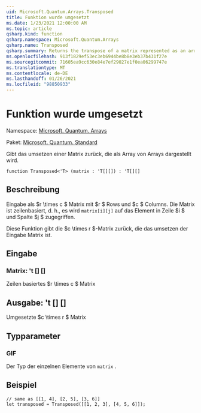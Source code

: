 ```yaml
---
uid: Microsoft.Quantum.Arrays.Transposed
title: Funktion wurde umgesetzt
ms.date: 1/23/2021 12:00:00 AM
ms.topic: article
qsharp.kind: function
qsharp.namespace: Microsoft.Quantum.Arrays
qsharp.name: Transposed
qsharp.summary: Returns the transpose of a matrix represented as an array of arrays.
ms.openlocfilehash: 913f1829ef53ec3eb6944be8b8e3eb37b431f27e
ms.sourcegitcommit: 71605ea9cc630e84e7ef29027e1f0ea06299747e
ms.translationtype: MT
ms.contentlocale: de-DE
ms.lasthandoff: 01/26/2021
ms.locfileid: "98850933"
---
```

# <a name="transposed-function"></a>Funktion wurde umgesetzt

Namespace: [Microsoft. Quantum. Arrays](xref:Microsoft.Quantum.Arrays)

Paket: [Microsoft. Quantum. Standard](https://nuget.org/packages/Microsoft.Quantum.Standard)


Gibt das umsetzen einer Matrix zurück, die als Array von Arrays dargestellt wird.

```qsharp
function Transposed<'T> (matrix : 'T[][]) : 'T[][]
```


## <a name="description"></a>Beschreibung

Eingabe als $r \times c $ Matrix mit $r $ Rows und $c $ Columns.  Die Matrix ist zeilenbasiert, d. h., es wird `matrix[i][j]` auf das Element in Zeile $i $ und Spalte $j $ zugegriffen.

Diese Funktion gibt die $c \times r $-Matrix zurück, die das umsetzen der Eingabe Matrix ist.

## <a name="input"></a>Eingabe

### <a name="matrix--t"></a>Matrix: 't [] []

Zeilen basiertes $r \times c $ Matrix



## <a name="output--t"></a>Ausgabe: 't [] []

Umgesetzte $c \times r $ Matrix

## <a name="type-parameters"></a>Typparameter

### <a name="t"></a>GIF

Der Typ der einzelnen Elemente von `matrix` .

## <a name="example"></a>Beispiel

```qsharp
// same as [[1, 4], [2, 5], [3, 6]]
let transposed = Transposed([[1, 2, 3], [4, 5, 6]]);
```